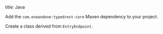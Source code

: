 title: Java

Add the `com.oneandone:typedrest-core` Maven dependency to your project.

Create a class derived from `EntryEndpoint`.

